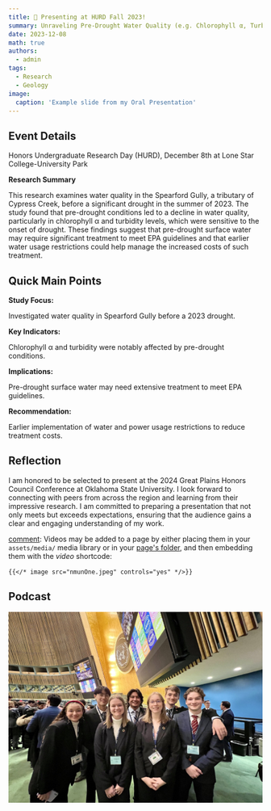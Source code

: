```yaml
---
title: 🎉 Presenting at HURD Fall 2023!
summary: Unraveling Pre-Drought Water Quality (e.g. Chlorophyll α, Turbity, Specific Conductivity) using the Spearford Gully, Houston, Texas
date: 2023-12-08
math: true
authors:
  - admin
tags:
  - Research
  - Geology
image:
  caption: 'Example slide from my Oral Presentation'
---
```

## Event Details

Honors Undergraduate Research Day (HURD), December 8th at Lone Star College-University Park

**Research Summary**

This research examines water quality in the Spearford Gully, a tributary of Cypress Creek, before a significant drought in the summer of 2023. The study found that pre-drought conditions led to a decline in water quality, particularly in chlorophyll α and turbidity levels, which were sensitive to the onset of drought. These findings suggest that pre-drought surface water may require significant treatment to meet EPA guidelines and that earlier water usage restrictions could help manage the increased costs of such treatment.

## Quick Main Points

**Study Focus:**

Investigated water quality in Spearford Gully before a 2023 drought.

**Key Indicators:**

Chlorophyll α and turbidity were notably affected by pre-drought conditions.

**Implications:**

Pre-drought surface water may need extensive treatment to meet EPA guidelines.

**Recommendation:**

Earlier implementation of water and power usage restrictions to reduce treatment costs.

## Reflection

I am honored to be selected to present at the 2024 Great Plains Honors Council Conference at Oklahoma State University. I look forward to connecting with peers from across the region and learning from their impressive research. I am committed to preparing a presentation that not only meets but exceeds expectations, ensuring that the audience gains a clear and engaging understanding of my work.

[comment]: v

[comment]: Videos may be added to a page by either placing them in your `assets/media/` media library or in your [page's folder](https://gohugo.io/content-management/page-bundles/), and then embedding them with the _video_ shortcode:

    {{</* image src="nmunOne.jpeg" controls="yes" */>}}

## Podcast
  
 ![alt](nmunOne.jpeg)
